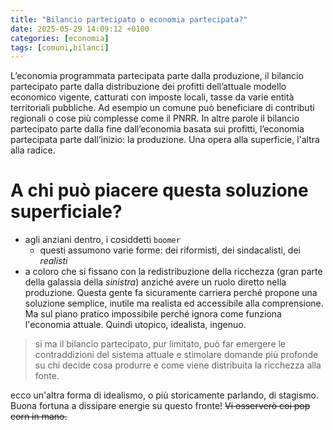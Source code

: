 ```yaml
---
title: "Bilancio partecipato o economia partecipata?"
date: 2025-05-29 14:09:12 +0100
categories: [economia]
tags: [comuni,bilanci]
---
```



L’economia programmata partecipata parte dalla produzione, il bilancio partecipato parte dalla distribuzione dei profitti dell’attuale modello economico vigente, catturati con imposte locali, tasse da varie entità territoriali pubbliche. Ad esempio un comune può beneficiare di contributi regionali o cose più complesse come il PNRR. 
In altre parole il bilancio partecipato parte dalla fine dall’economia basata sui profitti, l’economia partecipata parte dall’inizio: la produzione. Una opera alla superficie, l'altra alla radice. 

# A chi può piacere questa soluzione superficiale?
* agli anziani dentro, i cosiddetti `boomer`
    * questi assumono varie forme: dei riformisti, dei sindacalisti, dei *realisti*
* a coloro che si fissano con la redistribuzione della ricchezza (gran parte della galassia della *sinistra*) anziché avere un ruolo diretto nella produzione. Questa gente fa sicuramente carriera perché propone una soluzione semplice, inutile ma realista ed accessibile alla comprensione. Ma sul piano pratico impossibile perché ignora come funziona l'economia attuale. Quindi utopico, idealista, ingenuo.

> si ma il bilancio partecipato, pur limitato, può far emergere le contraddizioni del sistema attuale e stimolare domande più profonde su chi decide cosa produrre e come viene distribuita la ricchezza alla fonte.

ecco un'altra forma di idealismo, o più storicamente parlando, di stagismo. Buona fortuna a dissipare energie su questo fronte! ~~Vi osserverò coi pop corn in mano.~~

 



